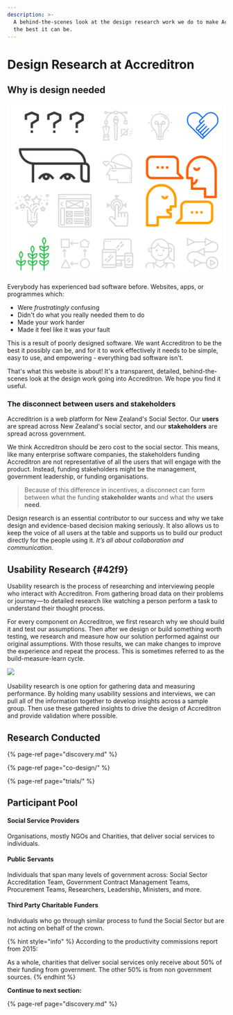 ```yaml
---
description: >-
  A behind-the-scenes look at the design research work we do to make Accreditron
  the best it can be.
---
```


# Design Research at Accreditron

## Why is design needed

![](.gitbook/assets/design.png)

Everybody has experienced bad software before. Websites, apps, or programmes which:

* Were _frustratingly_ confusing
* Didn't do what you really needed them to do
* Made your work harder
* Made it feel like it was your fault

This is a result of poorly designed software. We want Accreditron to be the best it possibly can be, and for it to work effectively it needs to be simple, easy to use, and empowering - everything bad software isn't. 

That's what this website is about! It's a transparent, detailed, behind-the-scenes look at the design work going into Accreditron. We hope you find it useful. 

### The disconnect between users and stakeholders

Accreditrion is a web platform for New Zealand's Social Sector. Our **users** are spread across New Zealand's social sector, and our **stakeholders** are spread across government.  
  
We think Accreditron should be zero cost to the social sector. This means, like many enterprise software companies, the stakeholders funding Accreditron are not representative of all the users that will engage with the product. Instead, funding stakeholders might be the management, government leadership, or funding organisations. 

> Because of this difference in incentives, a disconnect can form between what the funding **stakeholder wants** and what the **users need**.

Design research is an essential contributor to our success and why we take design and evidence-based decision making seriously. It also allows us to keep the voice of all users at the table and supports us to build our product directly for the people using it. _It’s all about collaboration and communication._

## Usability Research {#42f9}

Usability research is the process of researching and interviewing people who interact with Accreditron. From gathering broad data on their problems or journey — to detailed research like watching a person perform a task to understand their thought process.

For every component on Accreditron, we first research why we should build it and test our assumptions. Then after we design or build something worth testing, we research and measure how our solution performed against our original assumptions. With those results, we can make changes to improve the experience and repeat the process. This is sometimes referred to as the build-measure-learn cycle.

![](https://cdn-images-1.medium.com/max/800/1*IHae_uwct5UsvaxhAOfMxg.png)

Usability research is one option for gathering data and measuring performance. By holding many usability sessions and interviews, we can pull all of the information together to develop insights across a sample group. Then use these gathered insights to drive the design of Accreditron and provide validation where possible.

## Research Conducted

{% page-ref page="discovery.md" %}

{% page-ref page="co-design/" %}

{% page-ref page="trials/" %}

## Participant Pool

#### Social Service Providers

Organisations, mostly NGOs and Charities, that deliver social services to individuals.

#### Public Servants 

Individuals that span many levels of government across: Social Sector Accreditation Team, Government Contract Management Teams, Procurement Teams, Researchers, Leadership, Ministers, and more.

#### Third Party Charitable Funders

Individuals who go through similar process to fund the Social Sector but are not acting on behalf of the crown.

{% hint style="info" %}
According to the productivity commissions report from 2015:  
  
As a whole, charities that deliver social services only receive about 50% of their funding from government. The other 50% is from non government sources.
{% endhint %}



**Continue to next section:**

{% page-ref page="discovery.md" %}



